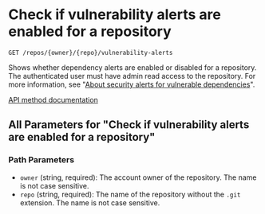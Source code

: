 # Check if vulnerability alerts are enabled for a repository

`GET /repos/{owner}/{repo}/vulnerability-alerts`

Shows whether dependency alerts are enabled or disabled for a repository. The authenticated user must have admin read access to the repository. For more information, see "[About security alerts for vulnerable dependencies](https://docs.github.com/articles/about-security-alerts-for-vulnerable-dependencies)".

[API method documentation](https://docs.github.com/rest/repos/repos#check-if-vulnerability-alerts-are-enabled-for-a-repository)

## All Parameters for "Check if vulnerability alerts are enabled for a repository"

### Path Parameters

- `owner` (string, required): The account owner of the repository. The name is not case sensitive.
- `repo` (string, required): The name of the repository without the `.git` extension. The name is not case sensitive.
